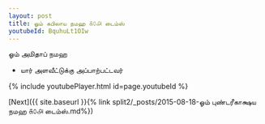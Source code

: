 ```yaml
---
layout: post
title: ஓம் கபிலாய நமஹ ௧௦௮ டைம்ஸ்
youtubeId: BquhuLt1OIw
---
```

 
 
 ஓம் அமிதாப் நமஹ  
 
 -  யார் அளவீட்டுக்கு அப்பாற்பட்டவர் 
 
  
 
  
 
 
 
 
 
 


{% include youtubePlayer.html id=page.youtubeId %}
 
[Next]({{ site.baseurl }}{% link  split2/_posts/2015-08-18-ஓம் புண்டரீகாக்ஷய நமஹ ௧௦௮ டைம்ஸ்.md%})
 
